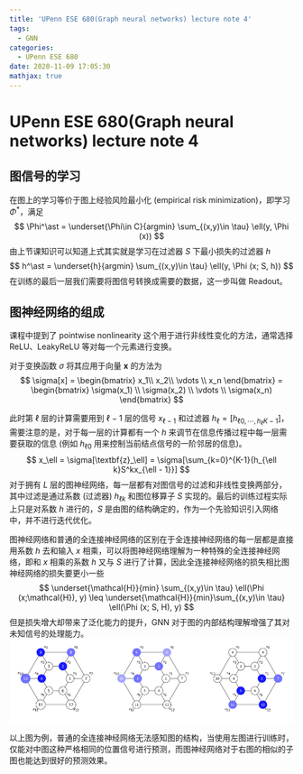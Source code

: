 ```yaml
---
title: 'UPenn ESE 680(Graph neural networks) lecture note 4'
tags:
  - GNN
categories:
  - UPenn ESE 680
date: 2020-11-09 17:05:30
mathjax: true
---
```


# UPenn ESE 680(Graph neural networks) lecture note 4

## 图信号的学习

在图上的学习等价于图上经验风险最小化 (empirical risk minimization)，即学习 $\Phi^\ast$，满足
$$
\Phi^\ast = \underset{\Phi\in C}{argmin} \sum_{(x,y)\in \tau} \ell(y, \Phi (x))
$$
由上节课知识可以知道上式其实就是学习在过滤器 $S$ 下最小损失的过滤器 $h$
$$
h^\ast = \underset{h}{argmin} \sum_{(x,y)\in \tau} \ell(y, \Phi (x; S, h))
$$
在训练的最后一层我们需要将图信号转换成需要的数据，这一步叫做 Readout。

<!-- more -->

## 图神经网络的组成

课程中提到了 pointwise nonlinearity 这个用于进行非线性变化的方法，通常选择 ReLU、LeakyReLU 等对每一个元素进行变换。

对于变换函数 $\sigma$ 将其应用于向量 $\textbf{x}$ 的方法为
$$
\sigma[x] = \begin{bmatrix}
x_1\\ 
x_2\\ 
\vdots \\
x_n
\end{bmatrix} = \begin{bmatrix}
\sigma(x_1) \\
\sigma(x_2) \\
\vdots \\
\sigma(x_n)
\end{bmatrix}
$$

此时第 $\ell$ 层的计算需要用到 $\ell - 1$ 层的信号 $x_{\ell - 1}$ 和过滤器 $h_\ell = [h_{\ell0, \cdots, h_{\ell}K-1}]$，需要注意的是，对于每一层的计算都有一个 $h$ 来调节在信息传播过程中每一层需要获取的信息 (例如 $h_{\ell0}$ 用来控制当前结点信号的一阶邻居的信息)。
$$
x_\ell = \sigma[\textbf{z}_\ell] = \sigma[\sum_{k=0}^{K-1}{h_{\ell k}S^kx_{\ell - 1}}]
$$
对于拥有 $L$ 层的图神经网络，每一层都有对图信号的过滤和非线性变换两部分，其中过滤是通过系数 (过滤器) $h_{\ell k}$ 和图位移算子 $S$ 实现的。最后的训练过程实际上只是对系数 $h$ 进行的，$S$ 是由图的结构确定的，作为一个先验知识引入网络中，并不进行迭代优化。

图神经网络和普通的全连接神经网络的区别在于全连接神经网络的每一层都是直接用系数 $h$ 去和输入 $x$ 相乘，可以将图神经网络理解为一种特殊的全连接神经网络，即和 $x$ 相乘的系数 $h$ 又与 $S$ 进行了计算，因此全连接神经网络的损失相比图神经网络的损失要更小一些
$$
\underset{\mathcal{H}}{min} \sum_{(x,y)\in \tau} \ell(\Phi (x;\mathcal{H}), y) \leq \underset{\mathcal{H}}{min}\sum_{(x,y)\in \tau} \ell(\Phi (x; S, H), y)
$$
但是损失增大却带来了泛化能力的提升，GNN 对于图的内部结构理解增强了其对未知信号的处理能力。
![GNN vs FCNN](/imgs/image-20201109164957314.png)

以上图为例，普通的全连接神经网络无法感知图的结构，当使用左图进行训练时，仅能对中图这种严格相同的位置信号进行预测，而图神经网络对于右图的相似的子图也能达到很好的预测效果。
